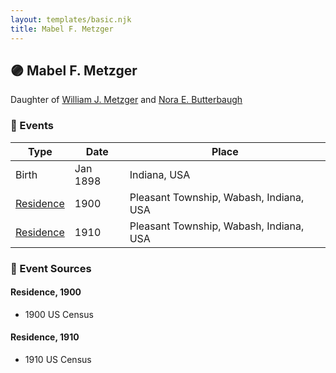 ```yaml
---
layout: templates/basic.njk
title: Mabel F. Metzger
---
```

## 🟣 Mabel F. Metzger

Daughter of [William J. Metzger](/people/2/26066694) and [Nora E. Butterbaugh](/people/7/71546258)

### 📆 Events

Type | Date | Place
------ | ------ | ------
Birth | Jan 1898 | Indiana, USA
[Residence](#event-548835aa-ea01-40af-8e19-543233f70ca3) | 1900 | Pleasant Township, Wabash, Indiana, USA
[Residence](#event-fd56ab8b-aad6-4ee3-ad7e-68e05bd0e19c) | 1910 | Pleasant Township, Wabash, Indiana, USA

### 📰 Event Sources

#### <a id="event-548835aa-ea01-40af-8e19-543233f70ca3"></a> Residence, 1900
* 1900 US Census

#### <a id="event-fd56ab8b-aad6-4ee3-ad7e-68e05bd0e19c"></a> Residence, 1910
* 1910 US Census
